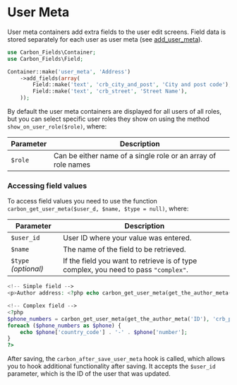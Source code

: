 # User Meta

User meta containers add extra fields to the user edit screens. Field data is stored separately for each user as user meta (see [add_user_meta](http://codex.wordpress.org/Function_Reference/add_user_meta)).

```php
use Carbon_Fields\Container;
use Carbon_Fields\Field;

Container::make('user_meta', 'Address')
	->add_fields(array(
		Field::make('text', 'crb_city_and_post', 'City and post code'),
		Field::make('text', 'crb_street', 'Street Name'),
	));
```

By default the user meta containers are displayed for all users of all roles, but you can select specific user roles they show on using the method `show_on_user_role($role)`, where:

| Parameter   | Description                                                   |
| ----------- | ------------------------------------------------------------- |
| `$role`     | Can be either name of a single role or an array of role names |

### Accessing field values

To access field values you need to use the function `carbon_get_user_meta($user_d, $name, $type = null)`, where:

| Parameter            | Description                                                                         |
| -------------------- | ----------------------------------------------------------------------------------- |
| `$user_id`           | User ID where your value was entered.                                               |
| `$name`              | The name of the field to be retrieved.                                              |
| `$type` *(optional)* | If the field you want to retrieve is of type complex, you need to pass `"complex"`. |

```php
<!-- Simple field -->
<p>Author address: <?php echo carbon_get_user_meta(get_the_author_meta('ID'), 'crb_street'); ?></p>

<!-- Complex field -->
<?php 
$phone_numbers = carbon_get_user_meta(get_the_author_meta('ID'), 'crb_phone_numbers', 'complex');
foreach ($phone_numbers as $phone) {
	echo $phone['country_code'] . '-' . $phone['number'];
}
?>
```

After saving, the `carbon_after_save_user_meta` hook is called, which allows you to hook additional functionality after saving. It accepts the `$user_id` parameter, which is the ID of the user that was updated.
